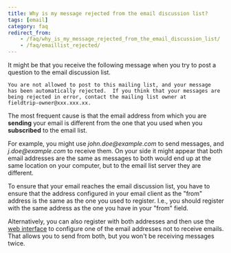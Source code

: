 ```yaml
---
title: Why is my message rejected from the email discussion list?
tags: [email]
category: faq
redirect_from:
    - /faq/why_is_my_message_rejected_from_the_email_discussion_list/
    - /faq/emaillist_rejected/
---
```


It might be that you receive the following message when you try to post a question to the email discussion list.

    You are not allowed to post to this mailing list, and your message
    has been automatically rejected.  If you think that your messages are
    being rejected in error, contact the mailing list owner at
    fieldtrip-owner@xxx.xxx.xx.

The most frequent cause is that the email address from which you are **sending** your email is different from the one that you used when you **subscribed** to the email list.

For example, you might use _john.doe@example.com_ to send messages, and _j.doe@example.com_ to receive them. On your side it might appear that both email addresses are the same as messages to both would end up at the same location on your computer, but to the email list server they are different.

To ensure that your email reaches the email discussion list, you have to ensure that the address configured in your email client as the "from" address is the same as the one you used to register. I.e., you should register with the same address as the one you have in your "from" field.

Alternatively, you can also register with both addresses and then use the [web interface](http://mailman.science.ru.nl/mailman/listinfo/fieldtrip) to configure one of the email addresses not to receive emails. That allows you to send from both, but you won't be receiving messages twice.
